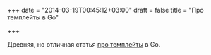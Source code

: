 +++
date = "2014-03-19T00:45:12+03:00"
draft = false
title = "Про темплейты в Go"

+++

<p>Древняя, но отличная статья <a href="http://jan.newmarch.name/go/template/chapter-template.html">про темплейты</a> в Go.</p>

